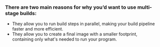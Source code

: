### There are two main reasons for why you’d want to use multi-stage builds:
  - They allow you to run build steps in parallel, making your build pipeline faster and more efficient.
  - They allow you to create a final image with a smaller footprint, containing only what's needed to run your program.
